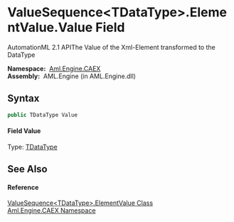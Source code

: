 ValueSequence&lt;TDataType>.ElementValue.Value Field
====================================================
AutomationML 2.1 APIThe Value of the Xml-Element transformed to the DataType

  **Namespace:**  [Aml.Engine.CAEX][1]  
  **Assembly:**  AML.Engine (in AML.Engine.dll)

Syntax
------

```csharp
public TDataType Value
```

#### Field Value
Type: [TDataType][2]

See Also
--------

#### Reference
[ValueSequence&lt;TDataType>.ElementValue Class][3]  
[Aml.Engine.CAEX Namespace][1]  

[1]: ../README.md
[2]: ../ValueSequence_1/README.md
[3]: README.md
[4]: https://www.automationml.org
[5]: ../../icons/logoShade.png